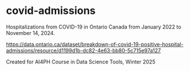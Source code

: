 # covid-admissions
Hospitalizations from COVID-19 in Ontario Canada from January 2022 to November 14, 2024. 
 
https://data.ontario.ca/dataset/breakdown-of-covid-19-positive-hospital-admissions/resource/d1199d1b-dc82-4e63-bb80-5c715e97a127 

 Created for AI4PH Course in Data Science Tools, Winter 2025
